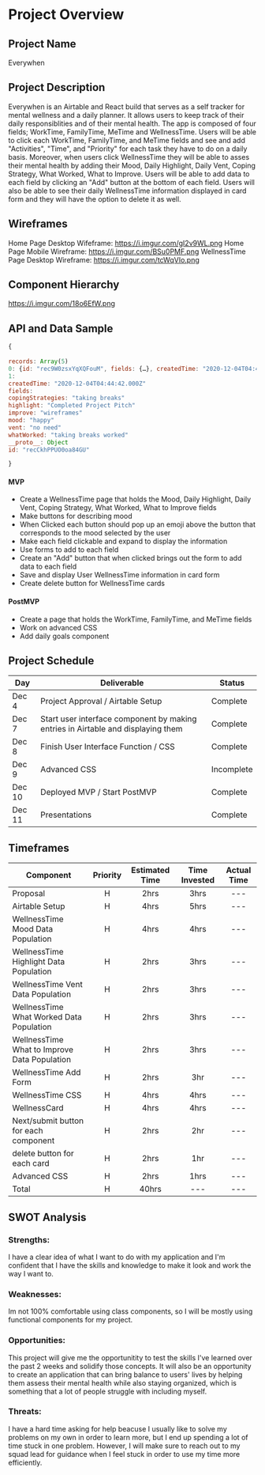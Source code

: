 # Project Overview

## Project Name

Everywhen

## Project Description

Everywhen is an Airtable and React build that serves as a self tracker for mental wellness and a daily planner. It allows users to keep track of their daily responsiblities and of their mental health. The app is composed of four fields; WorkTime, FamilyTime, MeTime and WellnessTime. Users will be able to click each WorkTime, FamilyTime, and MeTime fields and see and add "Activities", "Time", and "Priority" for each task they have to do on a daily basis. Moreover, when users click WellnessTime they will be able to asses their mental health by adding their Mood, Daily Highlight, Daily Vent, Coping Strategy, What Worked, What to Improve. Users will be able to add data to each field by clicking an "Add" button at the bottom of each field. Users will also be able to see their daily WellnessTime information displayed in card form and they will have the option to delete it as well.

## Wireframes

Home Page Desktop Wifeframe: https://i.imgur.com/gI2v9WL.png
Home Page Mobile Wireframe: https://i.imgur.com/BSu0PMF.png
WellnessTime Page Desktop Wireframe: https://i.imgur.com/tcWqVIo.png

## Component Hierarchy

https://i.imgur.com/18o6EfW.png

## API and Data Sample

```js
{
  
records: Array(5)
0: {id: "rec9W0zsxYqXQFouM", fields: {…}, createdTime: "2020-12-04T04:44:42.000Z"}
1:
createdTime: "2020-12-04T04:44:42.000Z"
fields:
copingStrategies: "taking breaks"
highlight: "Completed Project Pitch"
improve: "wireframes"
mood: "happy"
vent: "no need"
whatWorked: "taking breaks worked"
__proto__: Object
id: "recCkhPPUO0oa84GU"

}


```

#### MVP

- Create a WellnessTime page that holds the Mood, Daily Highlight, Daily Vent, Coping Strategy, What Worked, What to Improve fields
- Make buttons for describing mood
- When Clicked each button should pop up an emoji above the button that corresponds to the mood selected by the user
- Make each field clickable and expand to display the information
- Use forms to add to each field
- Create an "Add" button that when clicked brings out the form to add data to each field
- Save and display User WellnessTime information in card form 
- Create delete button for WellnessTime cards

#### PostMVP

- Create a page that holds the WorkTime, FamilyTime, and MeTime fields
- Work on advanced CSS
- Add daily goals component

## Project Schedule

| Day    | Deliverable                                             | Status     |
| ------ | ------------------------------------------------------- | ---------- |
| Dec 4  | Project Approval / Airtable Setup                       |Complete |
| Dec 7  | Start user interface component by making entries in Airtable and displaying them |Complete |
| Dec 8  | Finish User Interface Function / CSS                    | Complete |
| Dec 9  | Advanced CSS                                            | Incomplete |
| Dec 10 | Deployed MVP / Start PostMVP                            | Complete |
| Dec 11 | Presentations                                           | Complete |

## Timeframes

| Component                                    | Priority | Estimated Time | Time Invested | Actual Time |
| -------------------------------------------- | :------: | :------------: | :-----------: | :---------: |
| Proposal                                     |    H     |      2hrs      |      3hrs     |     ---     |
| Airtable Setup                               |    H     |      4hrs      |      5hrs     |     ---     |
| WellnessTime Mood Data Population            |    H     |      4hrs      |      4hrs     |     ---     |
| WellnessTime Highlight Data Population       |    H     |      2hrs      |      3hrs     |     ---     |
| WellnessTime Vent Data Population            |    H     |      2hrs      |      3hrs     |     ---     |
| WellnessTime What Worked Data Population     |    H     |      2hrs      |      3hrs     |     ---     |
| WellnessTime What to Improve Data Population |    H     |      2hrs      |      3hrs     |     ---     |
| WellnessTime Add Form                        |    H     |      2hrs      |      3hr      |     ---     |
| WellnessTime CSS                             |    H     |      4hrs      |      4hrs     |     ---     
| WellnessCard                                 |    H     |      4hrs      |      4hrs     |     ---     |
| Next/submit button for each component        |    H     |      2hrs      |      2hr      |     ---     |
| delete button for each card                  |    H     |      2hrs      |      1hr      |     ---     |
| Advanced CSS                                 |    H     |      2hrs      |      1hrs     |     ---     |
| Total                                        |    H     |     40hrs      |      ---      |     ---     |

## SWOT Analysis

### Strengths:

I have a clear idea of what I want to do with my application and I'm confident that I have the skills and knowledge to make it look and work the way I want to.

### Weaknesses:

Im not 100% comfortable using class components, so I will be mostly using functional components for my project.

### Opportunities:

This project will give me the opportunitity to test the skills I've learned over the past 2 weeks and solidify those concepts. It will also be an opportunity to create an application that can bring balance to users' lives by helping them assess their mental health while also staying organized, which is something that a lot of people struggle with including myself.

### Threats:

I have a hard time asking for help beacuse I usually like to solve my problems on my own in order to learn more, but I end up spending a lot of time stuck in one problem. However, I will make sure to reach out to my squad lead for guidance when I feel stuck in order to use my time more efficiently.
